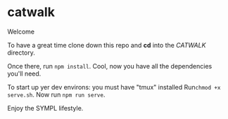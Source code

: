 # catwalk

Welcome

To have a great time clone down this repo and **cd** into the _CATWALK_ directory.

Once there, run `npm install`.
Cool, now you have all the dependencies you'll need.

To start up yer dev environs:
you must have "tmux" installed
Run`chmod +x serve.sh`.
Now run `npm run serve`.

Enjoy the SYMPL lifestyle.


